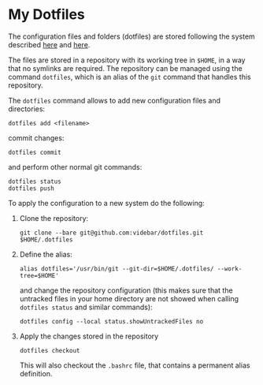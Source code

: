 # My Dotfiles

The configuration files and folders (dotfiles) are stored following the system
described [here](https://www.atlassian.com/git/tutorials/dotfiles) and
[here](https://www.ackama.com/what-we-think/the-best-way-to-store-your-dotfiles-a-bare-git-repository-explained/).

The files are stored in a repository with its working tree in `$HOME`, in a way
that no symlinks are required. The repository can be managed using the command
`dotfiles`, which is an alias of the `git` command that handles this repository.

The `dotfiles` command allows to add new configuration files and directories:
```
dotfiles add <filename>
```
commit changes:
```
dotfiles commit
```
and perform other normal git commands:
```
dotfiles status
dotfiles push
```

To apply the configuration to a new system do the following:

1. Clone the repository:
    ```
    git clone --bare git@github.com:videbar/dotfiles.git $HOME/.dotfiles
    ```
2. Define the alias:
    ```
    alias dotfiles='/usr/bin/git --git-dir=$HOME/.dotfiles/ --work-tree=$HOME'
    ```
    and change the repository configuration (this makes sure that the untracked
    files in your home directory are not showed when calling `dotfiles status`
    and similar commands):
    ```
    dotfiles config --local status.showUntrackedFiles no
    ```
3. Apply the changes stored in the repository
    ```
    dotfiles checkout
    ```
    This will also checkout the `.bashrc` file, that contains a permanent
    alias definition.

